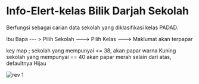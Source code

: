 # Info-Elert-kelas Bilik Darjah Sekolah

Berfungsi sebagai carian data sekolah yang diklasifikasi kelas PADAD. 

Ibu Bapa --- > Pilih Sekolah ---> Pilih Kelas ---> Maklumat akan terpapar 

key map ;
sekolah yang mempunyai <= 38, akan papar warna Kuning
sekolah yang mempunyai == 40 akan papar merah
selain dari atas, defaultnya Hijau

![rev 1](https://github.com/maxsim86/info-kepadatan-kelas/assets/309479/66e1e1be-39d4-497e-92c3-175570eb3705)
